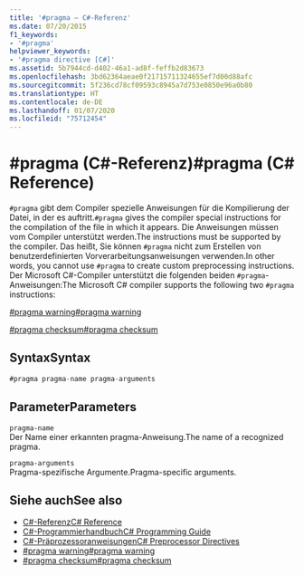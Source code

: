 ```yaml
---
title: '#pragma – C#-Referenz'
ms.date: 07/20/2015
f1_keywords:
- '#pragma'
helpviewer_keywords:
- '#pragma directive [C#]'
ms.assetid: 5b7944cd-d402-46a1-ad8f-feffb2d83673
ms.openlocfilehash: 3bd62364aeae0f21715711324655ef7d00d88afc
ms.sourcegitcommit: 5f236cd78cf09593c8945a7d753e0850e96a0b80
ms.translationtype: HT
ms.contentlocale: de-DE
ms.lasthandoff: 01/07/2020
ms.locfileid: "75712454"
---
```

# <a name="pragma-c-reference"></a><span data-ttu-id="439c1-102">#pragma (C#-Referenz)</span><span class="sxs-lookup"><span data-stu-id="439c1-102">#pragma (C# Reference)</span></span>
<span data-ttu-id="439c1-103">`#pragma` gibt dem Compiler spezielle Anweisungen für die Kompilierung der Datei, in der es auftritt.</span><span class="sxs-lookup"><span data-stu-id="439c1-103">`#pragma` gives the compiler special instructions for the compilation of the file in which it appears.</span></span> <span data-ttu-id="439c1-104">Die Anweisungen müssen vom Compiler unterstützt werden.</span><span class="sxs-lookup"><span data-stu-id="439c1-104">The instructions must be supported by the compiler.</span></span> <span data-ttu-id="439c1-105">Das heißt, Sie können `#pragma` nicht zum Erstellen von benutzerdefinierten Vorverarbeitungsanweisungen verwenden.</span><span class="sxs-lookup"><span data-stu-id="439c1-105">In other words, you cannot use `#pragma` to create custom preprocessing instructions.</span></span> <span data-ttu-id="439c1-106">Der Microsoft C#-Compiler unterstützt die folgenden beiden `#pragma`-Anweisungen:</span><span class="sxs-lookup"><span data-stu-id="439c1-106">The Microsoft C# compiler supports the following two `#pragma` instructions:</span></span>  
  
 [<span data-ttu-id="439c1-107">#pragma warning</span><span class="sxs-lookup"><span data-stu-id="439c1-107">#pragma warning</span></span>](./preprocessor-pragma-warning.md)  
  
 [<span data-ttu-id="439c1-108">#pragma checksum</span><span class="sxs-lookup"><span data-stu-id="439c1-108">#pragma checksum</span></span>](./preprocessor-pragma-checksum.md)  
  
## <a name="syntax"></a><span data-ttu-id="439c1-109">Syntax</span><span class="sxs-lookup"><span data-stu-id="439c1-109">Syntax</span></span>  
  
```csharp
#pragma pragma-name pragma-arguments  
```  
  
## <a name="parameters"></a><span data-ttu-id="439c1-110">Parameter</span><span class="sxs-lookup"><span data-stu-id="439c1-110">Parameters</span></span>  
 `pragma-name`  
 <span data-ttu-id="439c1-111">Der Name einer erkannten pragma-Anweisung.</span><span class="sxs-lookup"><span data-stu-id="439c1-111">The name of a recognized pragma.</span></span>  
  
 `pragma-arguments`  
 <span data-ttu-id="439c1-112">Pragma-spezifische Argumente.</span><span class="sxs-lookup"><span data-stu-id="439c1-112">Pragma-specific arguments.</span></span>  
  
## <a name="see-also"></a><span data-ttu-id="439c1-113">Siehe auch</span><span class="sxs-lookup"><span data-stu-id="439c1-113">See also</span></span>

- [<span data-ttu-id="439c1-114">C#-Referenz</span><span class="sxs-lookup"><span data-stu-id="439c1-114">C# Reference</span></span>](../index.md)
- [<span data-ttu-id="439c1-115">C#-Programmierhandbuch</span><span class="sxs-lookup"><span data-stu-id="439c1-115">C# Programming Guide</span></span>](../../programming-guide/index.md)
- [<span data-ttu-id="439c1-116">C#-Präprozessoranweisungen</span><span class="sxs-lookup"><span data-stu-id="439c1-116">C# Preprocessor Directives</span></span>](./index.md)
- [<span data-ttu-id="439c1-117">#pragma warning</span><span class="sxs-lookup"><span data-stu-id="439c1-117">#pragma warning</span></span>](./preprocessor-pragma-warning.md)
- [<span data-ttu-id="439c1-118">#pragma checksum</span><span class="sxs-lookup"><span data-stu-id="439c1-118">#pragma checksum</span></span>](./preprocessor-pragma-checksum.md)
